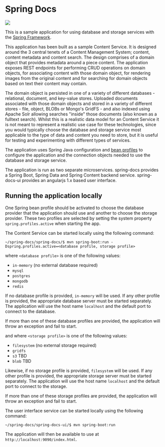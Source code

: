Spring Docs
===========
<img src="https://travis-ci.org/paulcwarren/spring-docs.svg?branch=master"/>

This is a sample application for using database and storage services with the [Spring Framework](http://spring.io).

This application has been built as a sample Content Service.  It is designed around the 3 central tenets of a Content Management System; content, content metadata and content search.  The design comprises of a domain object that provides metadata around a piece content.  The application exposes REST endpoints for performing CRUD operations on domain objects, for associating content with those domain object, for rendering images from the original content and for searching for domain objects based on text their content may contain.    

The domain object is persisted in one of a variety of different databases - relational, document, and key-value stores.  Uploaded documents associated with those domain objects and stored in a variety of different stores - file, object, BLOBs or Mongo's GridFS - and also indexed using Apache Solr allowing searches "inside" those documents (also known as a fulltext search).  Whilst this is a realistic data model for an Content Service it is not meant to represent a realistic use case for these technologies, since you would typically choose the database and storage service most applicable to the type of data and content you need to store, but it is useful for testing and experimenting with different types of services. 

The application uses Spring Java configuration and [bean profiles](https://spring.io/blog/2011/02/14/spring-3-1-m1-introducing-profile/) to configure the application and the connection objects needed to use the database and storage service.

The application is run as two separate microservices.  spring-docs provides a Spring Boot, Spring Data and Spring Content backend service.  spring-docs-ui provides an angularjs 1.x based user interface. 

## Running the application locally

One Spring bean profile should be activated to choose the database provider that the application should use and another to choose the storage provider. These two profiles are selected by setting the system property `spring.profiles.active` when starting the app.

The Content Service can be started locally using the following command:

~~~
~/spring-docs/spring-docs/$ mvn spring-boot:run -Dspring.profiles.active=<database profile, storage profile>
~~~

where `<database profile>` is one of the following values:

* `in-memory` (no external database required)
* `mysql`
* `postgres`
* `mongodb`
* `redis`

If no database profile is provided, `in-memory` will be used. If any other profile is provided, the appropriate database server
must be started separately. The application will use the host name `localhost` and the default port to connect to the database.

If more than one of these database profiles are provided, the application will throw an exception and fail to start.

and where `<storage profile>` is one of the following values:

* `filesystem` (no external storage required)
* `gridfs`
* `s3`			TBD
* `blob`		TBD

Likewise, if no storage profile is provided, `filesystem` will be used. If any other profile is provided, the appropriate storage server
must be started separately. The application will use the host name `localhost` and the default port to connect to the storage.

If more than one of these storage profiles are provided, the application will throw an exception and fail to start.

The user interface service can be started locally using the following command:

~~~
~/spring-docs/spring-docs-ui/$ mvn spring-boot:run 
~~~

The application will then be available to use at `http://localhost:9090/index.html`.
